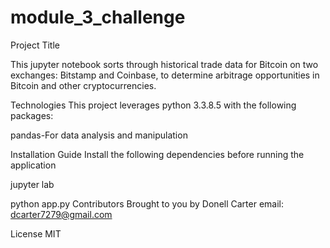 # module_3_challenge
Project Title

This jupyter notebook sorts through historical trade data for Bitcoin on two exchanges: Bitstamp and Coinbase, to determine arbitrage opportunities in Bitcoin and other cryptocurrencies. 

Technologies
This project leverages python 3.3.8.5 with the following packages:

pandas-For data analysis and manipulation

Installation Guide
Install the following dependencies before running the application

jupyter lab

python app.py
Contributors
Brought to you by Donell Carter email: dcarter7279@gmail.com

License
MIT

